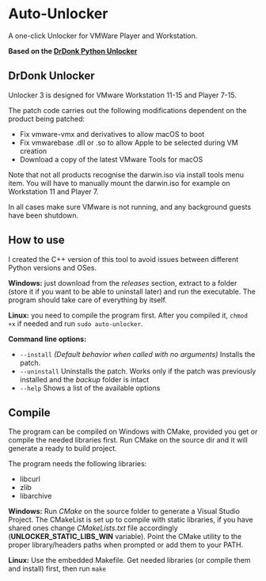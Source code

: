 # Auto-Unlocker
A one-click Unlocker for VMWare Player and Workstation.

**Based on the [DrDonk Python Unlocker](https://github.com/DrDonk/unlocker)**

## DrDonk Unlocker

Unlocker 3 is designed for VMware Workstation 11-15 and Player 7-15.

The patch code carries out the following modifications dependent on the product
being patched:

* Fix vmware-vmx and derivatives to allow macOS to boot
* Fix vmwarebase .dll or .so to allow Apple to be selected during VM creation
* Download a copy of the latest VMware Tools for macOS

Note that not all products recognise the darwin.iso via install tools menu item.
You will have to manually mount the darwin.iso for example on Workstation 11 and Player 7.

In all cases make sure VMware is not running, and any background guests have
been shutdown.

## How to use
I created the C++ version of this tool to avoid issues between different Python versions and OSes.

**Windows:** just download from the *releases* section, extract to a folder (store it if you want to be able to uninstall later) and run the executable. The program should take care of everything by itself.

**Linux:** you need to compile the program first. After you compiled it, ```chmod +x``` if needed and run ```sudo auto-unlocker```.

**Command line options:**

* ```--install``` *(Default behavior when called with no arguments)* Installs the patch.
* ```--uninstall``` Uninstalls the patch. Works only if the patch was previously installed and the *backup* folder is intact
* ```--help``` Shows a list of the available options

## Compile
The program can be compiled on Windows with CMake, provided you get or compile the needed libraries first. Run CMake on the source dir and it will generate a ready to build project.

The program needs the following libraries:

* libcurl
* zlib
* libarchive


**Windows:** 
Run *CMake* on the source folder to generate a Visual Studio Project. The CMakeList is set up to compile with static libraries, if you have shared ones change *CMakeLists.txt* file accordingly (**UNLOCKER_STATIC_LIBS_WIN** variable). Point the CMake utility to the proper library/headers paths when prompted or add them to your PATH.

**Linux:**
Use the embedded Makefile. Get needed libraries (or compile them and install) first, then run ```make```
